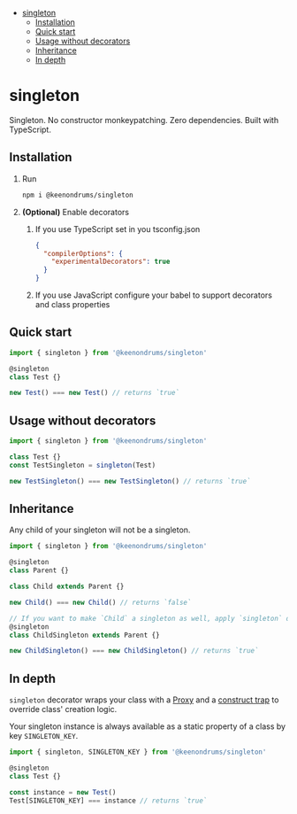 <!-- START doctoc generated TOC please keep comment here to allow auto update -->
<!-- DON'T EDIT THIS SECTION, INSTEAD RE-RUN doctoc TO UPDATE -->

- [singleton](#singleton)
  - [Installation](#installation)
  - [Quick start](#quick-start)
  - [Usage without decorators](#usage-without-decorators)
  - [Inheritance](#inheritance)
  - [In depth](#in-depth)

<!-- END doctoc generated TOC please keep comment here to allow auto update -->

# singleton

Singleton. No constructor monkeypatching. Zero dependencies. Built with TypeScript.

## Installation

1.  Run
    ```sh
    npm i @keenondrums/singleton
    ```
1.  **(Optional)** Enable decorators

    1. If you use TypeScript set in you tsconfig.json

       ```json
       {
         "compilerOptions": {
           "experimentalDecorators": true
         }
       }
       ```

    1. If you use JavaScript configure your babel to support decorators and class properties

## Quick start

```ts
import { singleton } from '@keenondrums/singleton'

@singleton
class Test {}

new Test() === new Test() // returns `true`
```

## Usage without decorators

```ts
import { singleton } from '@keenondrums/singleton'

class Test {}
const TestSingleton = singleton(Test)

new TestSingleton() === new TestSingleton() // returns `true`
```

## Inheritance

Any child of your singleton will not be a singleton.

```ts
import { singleton } from '@keenondrums/singleton'

@singleton
class Parent {}

class Child extends Parent {}

new Child() === new Child() // returns `false`

// If you want to make `Child` a singleton as well, apply `singleton` decorator directly to it
@singleton
class ChildSingleton extends Parent {}

new ChildSingleton() === new ChildSingleton() // returns `true`
```

## In depth

`singleton` decorator wraps your class with a [Proxy](https://developer.mozilla.org/en-US/docs/Web/JavaScript/Reference/Global_Objects/Proxy) and a [construct trap](https://developer.mozilla.org/en-US/docs/Web/JavaScript/Reference/Global_Objects/Proxy/handler/construct) to override class' creation logic.

Your singleton instance is always available as a static property of a class by key `SINGLETON_KEY`.

```ts
import { singleton, SINGLETON_KEY } from '@keenondrums/singleton'

@singleton
class Test {}

const instance = new Test()
Test[SINGLETON_KEY] === instance // returns `true`
```
